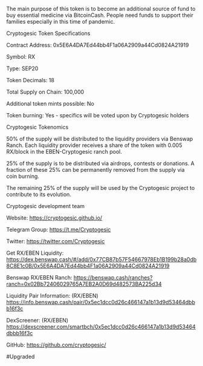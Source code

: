 The main purpose of this token is to become an additional source of fund to buy essential medicine via BitcoinCash.
People need funds to support their families especially in this time of pandemic. 


Cryptogesic Token Specifications

Contract Address: 0x5E6A4DA7Ed44bb4F1a06A2909a44Cd0824A21919

Symbol: RX

Type: SEP20

Token Decimals: 18

Total Supply on Chain: 100,000

Additional token mints possible: No

Token burning: Yes - specifics will be voted upon by Cryptogesic holders


Cryptogesic Tokenomics

50% of the supply will be distributed to the liquidity providers via Benswap Ranch. Each liquidity provider receives a share of the token with 0.005 RX/block in the EBEN-Cryptogesic ranch pool.

25% of the supply is to be distributed via airdrops, contests or donations. A fraction of these 25% can be permanently removed from the supply via coin burning.

The remaining 25% of the supply will be used by the Cryptogesic project to contribute to its evolution.


Cryptogesic development team

Website: https://cryptogesic.github.io/

Telegram Group: https://t.me/Cryptogesic

Twitter: https://twitter.com/Cryptogesic

Get RX/EBEN Liquidity: https://dex.benswap.cash/#/add/0x77CB87b57F54667978Eb1B199b28a0db8C8E1c0B/0x5E6A4DA7Ed44bb4F1a06A2909a44Cd0824A21919

Benswap RX/EBEN Ranch: https://benswap.cash/ranches?ranch=0x02Bb72406029765A7EB2A0D69d482573BA225d34

Liquidity Pair Information: (RX/EBEN) https://info.benswap.cash/pair/0x5ec1dcc0d26c466147a1b13d9d53464dbbb16f3c

DexScreener: (RX/EBEN) https://dexscreener.com/smartbch/0x5ec1dcc0d26c466147a1b13d9d53464dbbb16f3c

GitHub: https://github.com/cryptogesic/


#Upgraded
